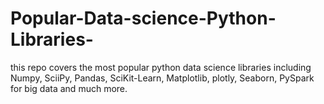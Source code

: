 # Popular-Data-science-Python-Libraries-
this repo covers the most popular python data science libraries including Numpy, SciiPy, Pandas, SciKit-Learn, Matplotlib, plotly, Seaborn, PySpark for big data and much more.

